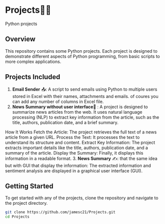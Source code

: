 # Projects🚀🚀
Python projects

## Overview
This repository contains some Python projects. Each project is designed to demonstrate different aspects of Python programming, from basic scripts to more complex applications.

## Projects Included
1. **Email Sender** 📤: A script to send emails using Python to multiple users stored in Excel with their names, attachments and emails. of coures you can add any number of columns in Excel file.
2. **News Summary without user interface**📝 : A project is designed to summarize news articles from the web. It uses natural language processing (NLP) to extract key information from the article, such as the title, authors, publication date, and a brief summary.

How It Works
Fetch the Article: The project retrieves the full text of a news article from a given URL.
Process the Text: It processes the text to understand its structure and content.
Extract Key Information: The project extracts important details like the title, authors, publication date, and a summary of the article.
Display the Summary: Finally, it displays this information in a readable format.
3. **News Summary** ✍️: that the same idea but with GUI that display the information: The extracted information and sentiment analysis are displayed in a graphical user interface (GUI).

## Getting Started
To get started with any of the projects, clone the repository and navigate to the project directory.

```bash
git clone https://github.com/jamesc21/Projects.git
cd Projects

